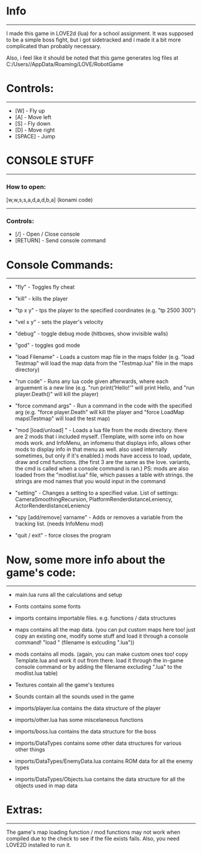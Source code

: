 # Info

---
I made this game in LOVE2d (lua) for a school assignment. It was supposed to be a simple boss fight, 
but i got sidetracked and i made it a bit more complicated than probably necessary.

Also, i feel like it should be noted that this game generates log files at C:/Users/<user>/AppData/Roaming/LOVE/RobotGame

# Controls:

---

- [W] - Fly up
- [A] - Move left
- [S] - Fly down
- [D] - Move right
- [SPACE] - Jump


# CONSOLE STUFF

---
### How to open:
[w,w,s,s,a,d,a,d,b,a] (konami code)

---
### Controls:
- [/] - Open / Close console
- [RETURN] - Send console command


# Console Commands:

---
- "fly" - Toggles fly cheat

- "kill" - kills the player

- "tp x y" - tps the player to the specified coordinates (e.g. "tp 2500 300")

- "vel x y" - sets the player's velocity

- "debug" - toggle debug mode (hitboxes, show invisible walls)

- "god" - toggles god mode

- "load Filename" - Loads a custom map file in the maps folder (e.g. "load Testmap" will load the map data from the "Testmap.lua" file in the maps directory)

- "run code" - Runs any lua code given afterwards, where each arguement is a new line (e.g. "run print('Hello!'" will print Hello, and "run player.Death()" will kill the player)

- "force command args" - Run a command in the code with the specified arg (e.g. "force player.Death" will kill the player and "force LoadMap maps\Testmap" will load the test map)

- "mod [load/unload] <modname>" - Loads a lua file from the mods directory. there are 2 mods that i included myself. (Template, with some info on how mods work. and InfoMenu, an infomenu that displays info, allows other mods to display info in that menu as well. also used internally sometimes, but only if it's enabled.) mods have access to load, update, draw and cmd functions. (the first 3 are the same as the love. variants, the cmd is called when a console command is ran.)
PS: mods are also loaded from the "modlist.lua" file, which passes a table with strings. the strings are mod names that you would input in the command

- "setting" - Changes a setting to a specified value.
List of settings: CameraSmoothingRecursion, PlatformRenderdistanceLeniency, ActorRenderdistanceLeniency

- "spy [add/remove] varname" - Adds or removes a variable from the tracking list. (needs InfoMenu mod)

- "quit / exit" - force closes the program


# Now, some more info about the game's code:

---
- main.lua runs all the calculations and setup
- Fonts contains some fonts
- imports contains importable files. e.g. functions / data structures
- maps contains all the map data. (you can put custom maps here too! just copy an existing one, modify some stuff and load it through a console command! "load <filename>" (filename is exlcuding ".lua"))
- mods contains all mods. (again, you can make custom ones too! copy Template.lua and work it out from there. load it through the in-game console command or by adding the filename excluding ".lua" to the modlist.lua table)
- Textures contain all the game's textures
- Sounds contain all the sounds used in the game

- imports/player.lua contains the data structure of the player
- imports/other.lua has some miscelaneous functions
- imports/boss.lua contains the data structure for the boss
- imports/DataTypes contains some other data structures for various other things

- imports/DataTypes/EnemyData.lua contains ROM data for all the enemy types
- imports/DataTypes/Objects.lua contains the data structure for all the objects used in map data


# Extras:

---
The game's map loading function / mod functions may not work when compiled due to the check to see if the file exists fails.
Also, you need LOVE2D installed to run it.
